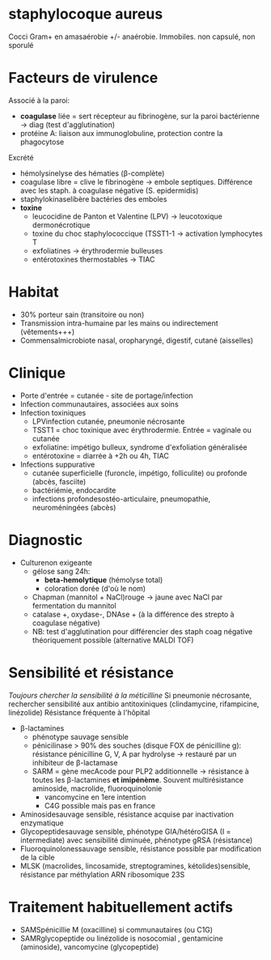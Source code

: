 # staphylocoque aureus



Cocci Gram+ en amasaérobie +/- anaérobie. Immobiles. non capsulé, non sporulé 


# Facteurs de virulence


Associé à la paroi: 

- **coagulase** liée = sert récepteur au fibrinogène, sur la paroi bactérienne -> diag (test d'agglutination) 
- protéine A: liaison aux immunoglobuline, protection contre la phagocytose 

Excrété 

- hémolysinelyse des hématies (β-complète) 
- coagulase libre = clive le fibrinogène -> embole septiques. Différence avec les staph. à coagulase négative (S. epidermidis) 
- staphylokinaselibère bactéries des emboles 
- **toxine**
    - leucocidine de Panton et Valentine (LPV) -> leucotoxique dermonécrotique 
    - toxine du choc staphylococcique (TSST1-1 -> activation lymphocytes T 
    - exfoliatines -> érythrodermie bulleuses 
    - entérotoxines thermostables -> TIAC 


# Habitat


- 30% porteur sain (transitoire ou non) 
- Transmission intra-humaine par les mains ou indirectement (vêtements+++) 
- Commensalmicrobiote nasal, oropharyngé, digestif, cutané (aisselles) 


# Clinique


- Porte d'entrée = cutanée - site de portage/infection 
- Infection communautaires, associées aux soins 
- Infection toxiniques
    - LPVinfection cutanée, pneumonie nécrosante 
    - TSST1 = choc toxinique avec érythrodermie. Entrée = vaginale ou cutanée 
    - exfoliatine: impétigo bulleux, syndrome d'exfoliation généralisée 
    - entérotoxine = diarrée à +2h ou 4h, TIAC 
- Infections suppurative 
    - cutanée superficielle (furoncle, impétigo, folliculite) ou profonde (abcès, fasciite) 
    - bactériémie, endocardite 
    - infections profondesostéo-articulaire, pneumopathie,
      neuroméningées (abcès) 


# Diagnostic


- Culturenon exigeante 
    - gélose sang 24h: 
        - **beta-hemolytique** (hémolyse total) 
        - coloration dorée (d'où le nom) 
    - Chapman (mannitol + NaCl)rouge -> jaune avec NaCl par fermentation du mannitol 
    - catalase +, oxydase-, DNAse + (à la différence des strepto à coagulase négative) 
    - NB: test d'agglutination pour différencier des staph coag négative théoriquement possible (alternative MALDI TOF) 


# Sensibilité et résistance


_Toujours chercher la sensibilité à la méticilline_
Si pneumonie nécrosante, rechercher sensibilité aux antibio antitoxiniques (clindamycine, rifampicine, linézolide)
Résistance fréquente à l'hôpital 

- β-lactamines
    - phénotype sauvage sensible 
    - pénicilinase > 90% des souches (disque FOX de pénicilline g): résistance pénicilline G, V, A par hydrolyse -> restauré par un inhibiteur de β-lactamase 
    - SARM = gène mecAcode pour PLP2 additionnelle -> résistance à toutes les β-lactamines **et imipénème**. Souvent multirésistance aminoside, macrolide, fluoroquinolonie 
        - vancomycine en 1ere intention 
        - C4G possible mais pas en france 
- Aminosidesauvage sensible, résistance acquise par inactivation enzymatique 
- Glycopeptidesauvage sensible, phénotype GIA/hétéroGISA (I = intermediate) avec sensibilité diminuée, phénotype gRSA (résistance) 
- Fluoroquinolonessauvage sensible, résistance possible par modification de la cible 
- MLSK (macrolides, lincosamide, streptogramines, kétolides)sensible, résistance par méthylation ARN ribosomique 23S 


# Traitement habituellement actifs


- SAMSpénicillie M (oxacilline) si communautaires (ou C1G)
- SAMRglycopeptide ou linézolide is nosocomial 
  , gentamicine (aminoside), vancomycine (glycopeptide) 

